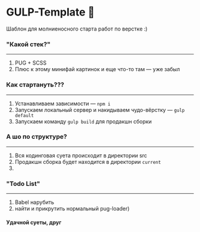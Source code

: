 # GULP-Template 🚀

Шаблон для молниеносного старта работ по верстке :)

### "Какой стек?"
---
 1) PUG + SCSS
 2) Плюс к этому минифай картинок и еще что-то там — уже забыл


### Как стартануть???
---
1) Устанавливаем зависимости — `npm i`
2) Запускаем локальный сервер и накидываем чудо-вёрстку — `gulp default`
3) Запускаем команду `gulp build` для продакшн сборки


### А шо по структуре?
---
1) Вся кодинговая суета происходит в директории src
2) Продакшн сборка будет находится в директории `current`
3) 

### "Todo List"
---
 1) Babel нарубить
 2) найти и прикрутить нормальный pug-loader)


#### Удачной суеты, друг
